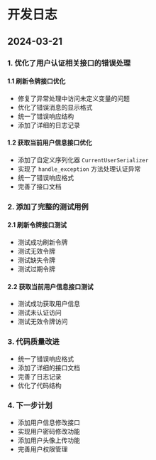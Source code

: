# 开发日志

## 2024-03-21

### 1. 优化了用户认证相关接口的错误处理

#### 1.1 刷新令牌接口优化
- 修复了异常处理中访问未定义变量的问题
- 优化了错误消息的显示格式
- 统一了错误响应结构
- 添加了详细的日志记录

#### 1.2 获取当前用户信息接口优化
- 添加了自定义序列化器 `CurrentUserSerializer`
- 实现了 `handle_exception` 方法处理认证异常
- 统一了错误响应格式
- 完善了接口文档

### 2. 添加了完整的测试用例

#### 2.1 刷新令牌接口测试
- 测试成功刷新令牌
- 测试无效令牌
- 测试缺失令牌
- 测试过期令牌

#### 2.2 获取当前用户信息接口测试
- 测试成功获取用户信息
- 测试未认证访问
- 测试无效令牌访问

### 3. 代码质量改进
- 统一了错误响应格式
- 添加了详细的接口文档
- 完善了日志记录
- 优化了代码结构

### 4. 下一步计划
- 添加用户信息修改接口
- 实现用户密码修改功能
- 添加用户头像上传功能
- 完善用户权限管理